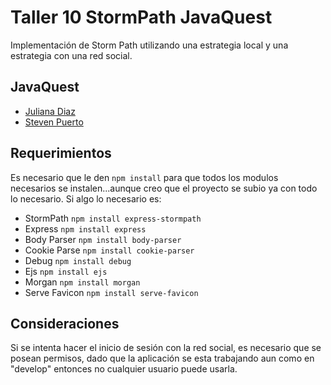 # Taller 10 StormPath JavaQuest
Implementación de Storm Path utilizando una estrategia local y una estrategia con una red social.

## JavaQuest
  - [Juliana Diaz](https://github.com/julidr)
  - [Steven Puerto](https://github.com/stevenn2012)

## Requerimientos
Es necesario que le den ```npm install``` para que todos los modulos necesarios se instalen...aunque creo que el proyecto se subio ya con todo lo necesario.
Si algo lo necesario es:
  - StormPath ```npm install express-stormpath```
  - Express ```npm install express```
  - Body Parser ```npm install body-parser```
  - Cookie Parse ```npm install cookie-parser```
  - Debug ```npm install debug```
  - Ejs ```npm install ejs```
  - Morgan ```npm install morgan```
  - Serve Favicon ```npm install serve-favicon```

## Consideraciones
Si se intenta hacer el inicio de sesión con la red social, es necesario que se posean permisos, dado que la aplicación se esta trabajando aun como en "develop" entonces no cualquier usuario puede usarla.